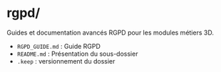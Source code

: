 # rgpd/

Guides et documentation avancés RGPD pour les modules métiers 3D.

- `RGPD_GUIDE.md` : Guide RGPD
- `README.md` : Présentation du sous-dossier
- `.keep` : versionnement du dossier
